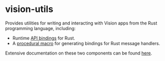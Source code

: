 # vision-utils

Provides utilities for writing and interacting with Vision apps from the Rust programming language, including:

- Runtime [API bindings](https://github.com/Vision-DAO/vision-utils/blob/main/src/actor/mod.rs) for Rust.
- A [procedural macro](https://github.com/Vision-DAO/vision-utils/blob/main/vision-derive-internal/src/lib.rs) for generating bindings for Rust message handlers.

Extensive documentation on these two components can be found [here](https://visiondao.gitbook.io/vision-utils/).
